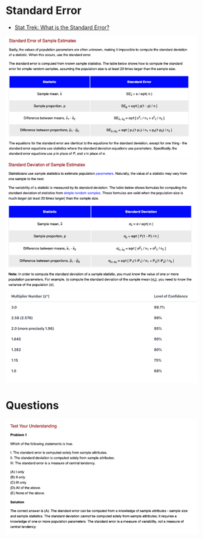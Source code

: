# Standard Error
- [Stat Trek: What is the Standard Error?](https://stattrek.com/estimation/standard-error.aspx?Tutorial=AP)

![](images/sample_se.png)
![](images/sample_std.png)
![](images/z_critical_values.png)

# Questions
![](questions/qn_01.png)
